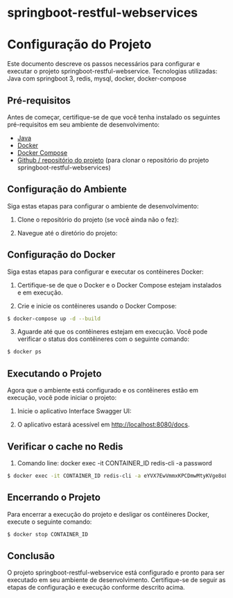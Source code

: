 # springboot-restful-webservices

# Configuração do Projeto

Este documento descreve os passos necessários para configurar e executar o projeto springboot-restful-webservice.
Tecnologias utilizadas: Java com springboot 3, redis, mysql, docker, docker-compose

## Pré-requisitos

Antes de começar, certifique-se de que você tenha instalado os seguintes pré-requisitos em seu ambiente de desenvolvimento:

- [Java](https://www.java.com/en/download/)
- [Docker](https://www.docker.com/)
- [Docker Compose](https://docs.docker.com/compose/install/)
- [Github / repositório do projeto](https://github.com/wswilliams/springboot-restful-webservices.git) (para clonar o repositório do projeto springboot-restful-webservices)


## Configuração do Ambiente

Siga estas etapas para configurar o ambiente de desenvolvimento:

1. Clone o repositório do projeto (se você ainda não o fez):

2. Navegue até o diretório do projeto:


## Configuração do Docker

Siga estas etapas para configurar e executar os contêineres Docker:

1. Certifique-se de que o Docker e o Docker Compose estejam instalados e em execução.

2. Crie e inicie os contêineres usando o Docker Compose:

```sh
$ docker-compose up -d --build
```

3. Aguarde até que os contêineres estejam em execução. Você pode verificar o status dos contêineres com o seguinte comando:

```sh
$ docker ps
```

## Executando o Projeto

Agora que o ambiente está configurado e os contêineres estão em execução, você pode iniciar o projeto:

1. Inicie o aplicativo Interface Swagger UI:

2. O aplicativo estará acessível em [http://localhost:8080/docs](http://localhost:8080/docs).

## Verificar o cache no Redis

1. Comando line: docker exec -it CONTAINER_ID redis-cli -a password

```sh
$ docker exec -it CONTAINER_ID redis-cli -a eYVX7EwVmmxKPCDmwMtyKVge8oLd2t81
```

## Encerrando o Projeto

Para encerrar a execução do projeto e desligar os contêineres Docker, execute o seguinte comando:
```sh
$ docker stop CONTAINER_ID
```

## Conclusão

O projeto springboot-restful-webservice está configurado e pronto para ser executado em seu ambiente de desenvolvimento. Certifique-se de seguir as etapas de configuração e execução conforme descrito acima.
